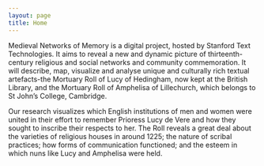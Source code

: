 ```yaml
---
layout: page
title: Home
---
```


Medieval Networks of Memory is a digital project, hosted by Stanford Text Technologies. It aims to reveal a new and dynamic picture of thirteenth-century religious and social networks and community commemoration. It will describe, map, visualize and analyse unique and culturally rich textual artefacts-the Mortuary Roll of Lucy of Hedingham, now kept at the British Library, and the Mortuary Roll of Amphelisa of Lillechurch, which belongs to St John’s College, Cambridge.

Our research visualizes which English institutions of men and women were united in their effort to remember Prioress Lucy de Vere and how they sought to inscribe their respects to her. The Roll reveals a great deal about the varieties of religious houses in around 1225; the nature of scribal practices; how forms of communication functioned; and the esteem in which nuns like Lucy and Amphelisa were held.


